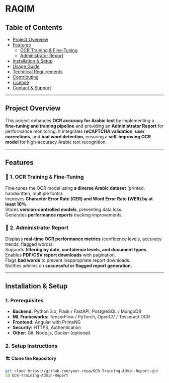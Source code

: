 # RAQIM

## Table of Contents
- [Project Overview](#project-overview)
- [Features](#features)
  - [OCR Training & Fine-Tuning](#ocr-training--fine-tuning)
  - [Administrator Report](#administrator-report)
- [Installation & Setup](#installation--setup)
- [Usage Guide](#usage-guide)
- [Technical Requirements](#technical-requirements)
- [Contributing](#contributing)
- [License](#license)
- [Contact & Support](#contact--support)

---

## Project Overview
This project enhances **OCR accuracy for Arabic text** by implementing a **fine-tuning and training pipeline** and providing an **Administrator Report** for performance monitoring. It integrates **reCAPTCHA validation**, **user corrections**, and **bad word detection**, ensuring a **self-improving OCR model** for high-accuracy Arabic text recognition.

---

## Features

### 📌 1. OCR Training & Fine-Tuning
 Fine-tunes the OCR model using **a diverse Arabic dataset** (printed, handwritten, multiple fonts).  
 Improves **Character Error Rate (CER) and Word Error Rate (WER) by at least 10%**.  
 Stores **version-controlled models**, preventing data loss.  
 Generates **performance reports** tracking improvements.  

### 📌 2. Administrator Report
 Displays **real-time OCR performance metrics** (confidence levels, accuracy trends, flagged words).  
 Supports **filtering by date, confidence levels, and document types**.  
 Enables **PDF/CSV report downloads** with pagination.  
 Flags **bad words** to prevent inappropriate report downloads.  
 Notifies admins on **successful or flagged report generation**.  

---

## Installation & Setup

### 1. Prerequisites
- **Backend:** Python 3.x, Flask / FastAPI, PostgreSQL / MongoDB  
- **ML Frameworks:** TensorFlow / PyTorch, OpenCV / Tesseract OCR  
- **Frontend:** Angular with PrimeNG  
- **Security:** HTTPS, Authentication  
- **Other:** Git, Node.js, Docker (optional)  

### 2. Setup Instructions
#### 🏗 Clone the Repository
```bash
git clone https://github.com/your-repo/OCR-Training-Admin-Report.git
cd OCR-Training-Admin-Report
